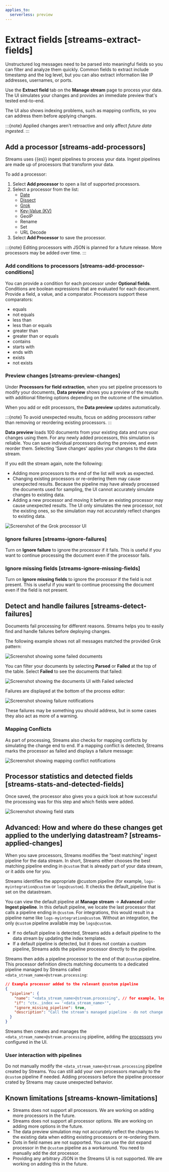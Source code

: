 ```yaml
---
applies_to:
  serverless: preview
---
```

# Extract fields [streams-extract-fields]

Unstructured log messages need to be parsed into meaningful fields so you can filter and analyze them quickly. Common fields to extract include timestamp and the log level, but you can also extract information like IP addresses, usernames, or ports.

Use the **Extract field** tab on the **Manage stream** page to process your data. The UI simulates your changes and provides an immediate preview that's tested end-to-end.

The UI also shows indexing problems, such as mapping conflicts, so you can address them before applying changes.

:::{note}
Applied changes aren't retroactive and only affect *future data ingested*.
:::

## Add a processor [streams-add-processors]

Streams uses {{es}} ingest pipelines to process your data. Ingest pipelines are made up of processors that transform your data.

To add a processor:

1. Select **Add processor** to open a list of supported processors.
1. Select a processor from the list:
    - [Date](./extract/date.md)
    - [Dissect](./extract/dissect.md)
    - [Grok](./extract/grok.md)
    - [Key-Value (KV)](./extract/key-value.md)
    - GeoIP
    - Rename
    - Set
    - URL Decode
1. Select **Add Processor** to save the processor.

:::{note}
Editing processors with JSON is planned for a future release. More processors may be added over time.
:::

### Add conditions to processors [streams-add-processor-conditions]

You can provide a condition for each processor under **Optional fields**. Conditions are boolean expressions that are evaluated for each document. Provide a field, a value, and a comparator.
Processors support these comparators:
- equals
- not equals
- less than
- less than or equals
- greater than
- greater than or equals
- contains
- starts with
- ends with
- exists
- not exists

### Preview changes [streams-preview-changes]

Under **Processors for field extraction**, when you set pipeline processors to modify your documents, **Data preview** shows you a preview of the results with additional filtering options depending on the outcome of the simulation.

When you add or edit processors, the **Data preview** updates automatically.

:::{note}
To avoid unexpected results, focus on adding processors rather than removing or reordering existing processors.
:::

**Data preview** loads 100 documents from your existing data and runs your changes using them.
For any newly added processors, this simulation is reliable. You can save individual processors during the preview, and even reorder them.
Selecting 'Save changes' applies your changes to the data stream.

If you edit the stream again, note the following:
- Adding more processors to the end of the list will work as expected.
- Changing existing processors or re-ordering them may cause unexpected results. Because the pipeline may have already processed the documents used for sampling, the UI cannot accurately simulate changes to existing data.
- Adding a new processor and moving it before an existing processor may cause unexpected results. The UI only simulates the new processor, not the existing ones, so the simulation may not accurately reflect changes to existing data.

![Screenshot of the Grok processor UI](<../../../../images/logs-streams-grok.png>)

### Ignore failures [streams-ignore-failures]

Turn on **Ignore failure** to ignore the processor if it fails. This is useful if you want to continue processing the document even if the processor fails.

### Ignore missing fields [streams-ignore-missing-fields]

Turn on **Ignore missing fields** to ignore the processor if the field is not present. This is useful if you want to continue processing the document even if the field is not present.

## Detect and handle failures [streams-detect-failures]

Documents fail processing for different reasons. Streams helps you to easily find and handle failures before deploying changes.

The following example shows not all messages matched the provided Grok pattern:

![Screenshot showing some failed documents](<../../../../images/logs-streams-parsed.png>)

You can filter your documents by selecting **Parsed** or **Failed** at the top of the table. Select **Failed** to see the documents that failed:

![Screenshot showing the documents UI with Failed selected](<../../../../images/logs-streams-failures.png>)

Failures are displayed at the bottom of the process editor:

![Screenshot showing failure notifications](<../../../../images/logs-streams-processor-failures.png>)

These failures may be something you should address, but in some cases they also act as more of a warning.

### Mapping Conflicts

As part of processing, Streams also checks for mapping conflicts by simulating the change end to end. If a mapping conflict is detected, Streams marks the processor as failed and displays a failure message:

![Screenshot showing mapping conflict notifications](<../../../../images/logs-streams-mapping-conflicts.png>)

## Processor statistics and detected fields [streams-stats-and-detected-fields]

Once saved, the processor also gives you a quick look at how successful the processing was for this step and which fields were added.

![Screenshot showing field stats](<../../../../images/logs-streams-field-stats.png>)

## Advanced: How and where do these changes get applied to the underlying datastream? [streams-applied-changes]

When you save processors, Streams modifies the "best matching" ingest pipeline for the data stream. In short, Streams either chooses the best matching pipeline ending in `@custom` that is already part of your data stream, or it adds one for you.

Streams identifies the appropriate @custom pipeline (for example, `logs-myintegration@custom` or `logs@custom`).
It checks the default_pipeline that is set on the datastream.

You can view the default pipeline at **Manage stream** → **Advanced** under **Ingest pipeline**.
In this default pipeline, we locate the last processor that calls a pipeline ending in `@custom`. For integrations, this would result in a pipeline name like `logs-myintegration@custom`. Without an integration, the only `@custom` pipeline available may be `logs@custom`.

- If no default pipeline is detected, Streams adds a default pipeline to the data stream by updating the index templates.
- If a default pipeline is detected, but it does not contain a custom pipeline, Streams adds the pipeline processor directly to the pipeline.

Streams then adds a pipeline processor to the end of that `@custom` pipeline. This processor definition directs matching documents to a dedicated pipeline managed by Streams called `<data_stream_name>@stream.processing`:

```json
// Example processor added to the relevant @custom pipeline
{
  "pipeline": {
    "name": "<data_stream_name>@stream.processing", // for example, logs-my-app-default@stream.processing
    "if": "ctx._index == '<data_stream_name>'",
    "ignore_missing_pipeline": true,
    "description": "Call the stream's managed pipeline - do not change this manually but instead use the Streams UI or API"
  }
}
```

Streams then creates and manages the `<data_stream_name>@stream.processing` pipeline, adding the [processors](#streams-add-processors) you configured in the UI.

### User interaction with pipelines

Do not manually modify the `<data_stream_name>@stream.processing` pipeline created by Streams.
You can still add your own processors manually to the `@custom` pipeline if needed. Adding processors before the pipeline processor crated by Streams may cause unexpected behavior.

## Known limitations [streams-known-limitations]

- Streams does not support all processors. We are working on adding more processors in the future.
- Streams does not support all processor options. We are working on adding more options in the future.
- The data preview simulation may not accurately reflect the changes to the existing data when editing existing processors or re-ordering them.
- Dots in field names are not supported. You can use the dot expand processor in the `@custom` pipeline as a workaround. You need to manually add the dot processor.
- Providing any arbitrary JSON in the Streams UI is not supported. We are working on adding this in the future.